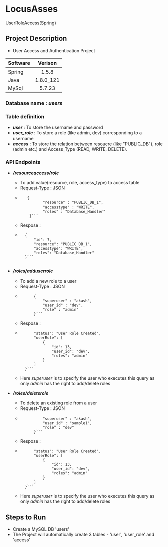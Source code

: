 # LocusAsses
UserRoleAccess(Spring)

## Project Description
- User Access and Authentication Project

| Software   |      Verison  | 
|----------  |:-------------:|
| Spring     |  1.5.8        |
| Java       |  1.8.0_121    |
|  MySql     |  5.7.23       |

### Database name : ***users***
### Table definition
- ***user*** : To store the username and password
- ***user_role*** : To store a role (like admin, dev) corresponding to a username
- ***access*** : To store the relation between resoucre (like "PUBLIC_DB"), role (admin etc.) and Access_Type (READ, WRITE, DELETE).

### API Endpoints
- ***/resourceaccess/role*** 
    - To add value(resource,  role, access_type) to access table
    - Request-Type : JSON
    - ``` 
         {
                "resource" : "PUBLIC_DB_1",
                "accesstype" : "WRITE",
                "roles" : "Database_Handler"
          }```
    - Respose :
    - ```
        { 
            "id": 7,
            "resource": "PUBLIC_DB_1",
            "accesstype": "WRITE",
            "roles": "Database_Handler"
        }```
        
- ***/roles/adduserrole*** 
    - To add a new role to a user
    - Request-Type : JSON
    - ``` 
            { 
                "superuser" : "akash",
                "user_id" : "dev",
                "role" : "admin"
            }```
    - Respose :
    - ```{
            "status": "User Role Created",
            "userRole": [
                {
                    "id": 13,
                    "user_id": "dev",
                    "roles": "admin"
                }
            ]
        }```
    - Here *superuser* is to specify the user who executes this query as only *admin* has the right to add/delete roles
    
- ***/roles/deleterole*** 
    - To delete an existing role from a user
    - Request-Type : JSON
    - ``` {
                "superuser" : "akash",
                "user_id" : "sample1",
                "role" : "dev"
            }```
    - Respose :
    - ```{
            "status": "User Role Created",
            "userRole": [
                {
                    "id": 13,
                    "user_id": "dev",
                    "roles": "admin"
                }
            ]
        }```
    - Here *superuser* is to specify the user who executes this query as only *admin* has the right to add/delete roles

## Steps to Run
- Create a MySQL DB 'users'
- The Project will automatically create 3 tables - 'user', 'user_role' and 'access'
